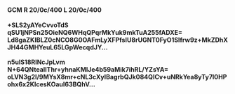 #### GCM R 20/0c/400 L 20/0c/400
**+SLS2yAYeCvvoTdS**<br/>**qSU1jNPSn25OieNQ6WHqQPqrMkYuk9mkTuA255fADXE=**<br/>**Ld8gaZKIBLZ0cNCO8G0OAFmLyXFPfsIU8rUGNT0FyO1Slfrw9z+MkZDhXJH44GMHYeuL65LGpWecqdJY...**<br/><br/>
**n5ulS18RINcJpLvm**<br/>**N+64QNtealIThr+yhnaKMlJe4b59aMik7ihRL/YZsYA=**<br/>**oLVN3g2I/9MYsX8mr+cNL3cXyIBagrbQJk084QICv+uNRkYea8yTy7l0HPohx6x2KIcesKOauI63BQhV...**